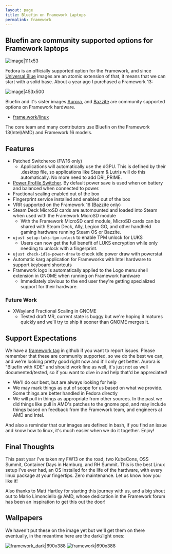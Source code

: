 ```yaml
---
layout: page
title: Bluefin on Framework Laptops
permalink: framework
---
```


## Bluefin are community supported options for Framework laptops

![image|111x53](upload://iMqy3uWqPaOalTxqdBhF1kT78ZL.png)

Fedora is an officially supported option for the Framework, and since [Universal Blue](https://universal-blue.org/) images are an atomic extension of that, it means that we can start with a solid base. About a year ago I purchased a Framework 13:

![image|453x500](upload://x63HPYMEM7qVQ69ZPJsrnE0aAyK.jpeg)


Bluefin and it's sister images [Aurora](https://getaurora.dev), and [Bazzite](https://bazzite.gg) are community supported options on Framework hardware.

- [frame.work/linux](https://frame.work/linux)

The core team and many contributors use Bluefin on the Framework 13(Intel/AMD) and Framework 16 models.

## Features

-    Patched Switcheroo (FW16 only)
     -  Applications will automatically use the dGPU. This is defined by their .desktop file, so applications like Steam & Lutris will do this automatically. No more need to add DRI_PRIME.
- [Power Profile Switcher](https://github.com/eliapasquali/power-profile-switcher). By default power save is used when on battery and balanced when connected to power.
- Fractional scaling enabled out of the box
- Fingerprint service installed and enabled out of the box
- VRR supported on the Framework 16 (Bazzite only)
- Steam Deck MicroSD cards are automounted and loaded into Steam when used with the Framework MicroSD module
   - With the Framework MicroSD card module, MicroSD cards can be shared with Steam Deck, Ally, Legion GO, and other handheld gaming hardware running Steam OS or Bazzite. 
- `ujust setup-luks-tpm-unlock` to enable TPM unlock for LUKS
  -  Users can now get the full benefit of LUKS encryption while only needing to unlock with a fingerprint.
- `ujust check-idle-power-draw` to check idle power draw with powerstat
- Automatic karg application for Frameworks with Intel hardware to support keyboard shortcuts
- Framework logo is automatically applied to the Logo menu shell extension in GNOME when running on Framework hardware
   - Immediately obvious to the end user they're getting specialized support for their hardware.

### Future Work

- XWayland Fractional Scaling in GNOME
  - Tested draft MR, current state is buggy but we're hoping it matures quickly and we'll try to ship it sooner than GNOME merges it.


## Support Expectations

We have a [framework tag](https://github.com/ublue-os/bluefin/issues?q=is%3Aissue+is%3Aopen+label%3Aframework) in github if you want to report issues. Please remember that these are community supported, so we do the best we can, and we're looking pretty good right now and it'll only get better. Aurora is "Bluefin with KDE" and should work fine as well, it's just not as well documented/tested, so if you want to dive in and help that'd be appreciated!

- We'll do our best, but are always looking for help
- We may mark things as out of scope for us based on what we provide. Some things are better handled in Fedora directly
- We will pull in things as appropriate from other sources. In the past we did things like pull in AMD's patches to the gnome ppd, and may include things based on feedback from the Framework team, and engineers at AMD and Intel. 

And also a reminder that our images are defined in bash, if you find an issue and know how to linux, it's much easier when we do it together. Enjoy!

## Final Thoughts

This past year I've taken my FW13 on the road, two KubeCons, OSS Summit, Container Days in Hamburg, and RH Summit. This is the best Linux setup I've ever had, an OS installed for the life of the hardware, with every linux package at your fingertips. Zero maintenance. Let us know how you like it! 

Also thanks to Matt Hartley for starting this journey with us, and a big shout out to Mario Limonciello @ AMD, whose dedication in the Framework forum has been an inspiration to get this out the door!

## Wallpapers

We haven't put these on the image yet but we'll get them on there eventually, in the meantime here are the dark/light ones:

![framework_dark|690x388](upload://rEtxW2FnvaGIhAnwXAzELyb6AwY.webp)
![framework|690x388](upload://bDFWryOyQ3oZ7G4tsql9nDWcXUh.webp)